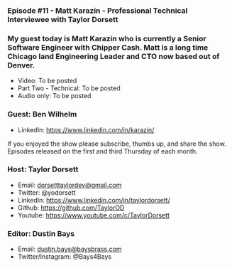 ### Episode #11 - Matt Karazin - Professional Technical Interviewee with Taylor Dorsett

### My guest today is Matt Karazin who is currently a Senior Software Engineer with Chipper Cash. Matt is a long time Chicago land Engineering Leader and CTO now based out of Denver.

- Video: To be posted
- Part Two - Technical: To be posted
- Audio only: To be posted

### Guest: Ben Wilhelm
- LinkedIn: https://www.linkedin.com/in/karazin/

If you enjoyed the show please subscribe, thumbs up, and share the show.
Episodes released on the first and third Thursday of each month.

### Host: Taylor Dorsett
- Email: dorsetttaylordev@gmail.com
- Twitter: @yodorsett
- LinkedIn: https://www.linkedin.com/in/taylordorsett/
- Github: https://github.com/TaylorOD
- Youtube: https://www.youtube.com/c/TaylorDorsett

### Editor: Dustin Bays
- Email: dustin.bays@baysbrass.com
- Twitter/Instagram: @Bays4Bays
